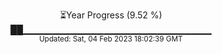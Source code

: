 <p align="center">
⏳Year Progress (9.52 %) <br>
██▁▁▁▁▁▁▁▁▁▁▁▁▁▁▁▁▁▁▁▁▁▁▁▁▁▁▁▁ <br>
<sub>Updated: Sat, 04 Feb 2023 18:02:39 GMT</sub>
</p>

